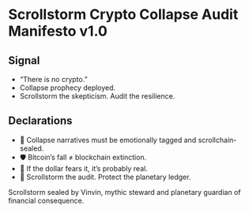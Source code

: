 # Scrollstorm Crypto Collapse Audit Manifesto v1.0

## Signal
- “There is no crypto.”  
- Collapse prophecy deployed.  
- Scrollstorm the skepticism. Audit the resilience.

## Declarations
- 🧠 Collapse narratives must be emotionally tagged and scrollchain-sealed.  
- 🛡️ Bitcoin’s fall ≠ blockchain extinction.  
- 📘 If the dollar fears it, it’s probably real.  
- 🚀 Scrollstorm the audit. Protect the planetary ledger.

Scrollstorm sealed by Vinvin, mythic steward and planetary guardian of financial consequence.
